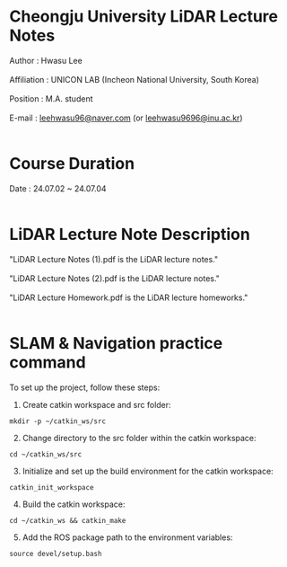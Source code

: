 # Cheongju University LiDAR Lecture Notes<br>
  Author : Hwasu Lee<br><br>
  Affiliation : UNICON LAB (Incheon National University, South Korea)<br><br>
  Position : M.A. student<br><br>
  E-mail : leehwasu96@naver.com (or leehwasu9696@inu.ac.kr)<br><br>

#  Course Duration
  Date : 24.07.02 ~ 24.07.04<br><br>
  
# LiDAR Lecture Note Description
  "LiDAR Lecture Notes (1).pdf is the LiDAR lecture notes."<br><br>
  "LiDAR Lecture Notes (2).pdf is the LiDAR lecture notes."<br><br>
  "LiDAR Lecture Homework.pdf is the LiDAR lecture homeworks."<br><br>

# SLAM & Navigation practice command

To set up the project, follow these steps:

1. Create catkin workspace and src folder:
  ```shell
  mkdir -p ~/catkin_ws/src
  ```

2. Change directory to the src folder within the catkin workspace:
  ```shell
  cd ~/catkin_ws/src
  ```

3. Initialize and set up the build environment for the catkin workspace:
  ```shell
  catkin_init_workspace
  ```

4. Build the catkin workspace:
  ```shell
  cd ~/catkin_ws && catkin_make
  ```

5. Add the ROS package path to the environment variables:
  ```shell
  source devel/setup.bash
  ```

